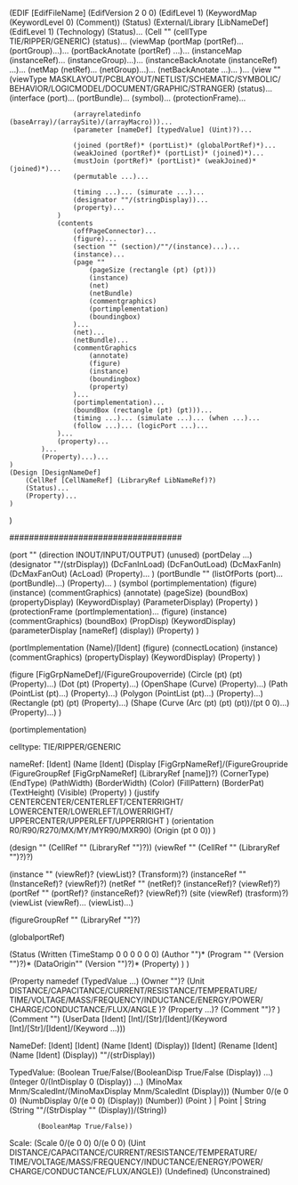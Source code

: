 (EDIF
    [EdifFileName]
    (EdifVersion 2 0 0)
    (EdifLevel 1)
    (KeywordMap (KeywordLevel 0) (Comment))
    (Status)
    (External/Library [LibNameDef] (EdifLevel 1) (Technology)
	    (Status)...
        (Cell "" (cellType TIE/RIPPER/GENERIC) (status)...
            (viewMap
                (portMap (portRef)... (portGroup)...)...
                (portBackAnotate (portRef) ...)... 
                (instanceMap (instanceRef)... (instanceGroup)...)... 
                (instanceBackAnotate (instanceRef) ...)... 
                (netMap (netRef)... (netGroup)...)... 
                (netBackAnotate ...)...
            )...
            (view "" (viewType MASKLAYOUT/PCBLAYOUT/NETLIST/SCHEMATIC/SYMBOLIC/
                                BEHAVIOR/LOGICMODEL/DOCUMENT/GRAPHIC/STRANGER)
                (status)...
                (interface
                    (port)...
                    (portBundle)...
                    (symbol)...
                    (protectionFrame)...

                    (arrayrelatedinfo (baseArray)/(arraySite)/(arrayMacro)))...
                    (parameter [nameDef] [typedValue] (Uint)?)... 

                    (joined (portRef)* (portList)* (globalPortRef)*)... 
                    (weakJoined (portRef)* (portList)* (joined)*)... 
                    (mustJoin (portRef)* (portList)* (weakJoined)* (joined)*)... 
                    (permutable ...)... 

                    (timing ...)... (simurate ...)... 
                    (designator ""/(stringDisplay))... 
                    (property)...
                )
                (contents
                    (offPageConnector)...
                    (figure)...
                    (section "" (section)/""/(instance)...)...
                    (instance)...
                    (page "" 
                        (pageSize (rectangle (pt) (pt)))
                        (instance)
                        (net)
                        (netBundle)
                        (commentgraphics)
                        (portimplementation)
                        (boundingbox)
                    )...
                    (net)...
                    (netBundle)...
                    (commentGraphics 
                        (annotate) 
                        (figure) 
                        (instance) 
                        (boundingbox) 
                        (property)
                    )...
                    (portimplementation)...
                    (boundBox (rectangle (pt) (pt)))...
                    (timing ...)... (simulate ...)... (when ...)...
                    (follow ...)... (logicPort ...)...
                )...
                (property)...
            )...
            (Property)...)...
    )
    (Design [DesignNameDef] 
        (CellRef [CellNameRef] (LibraryRef LibNameRef)?)
        (Status)...
	    (Property)...
    )
)

###################################

(port ""
    (direction INOUT/INPUT/OUTPUT)
    (unused)
    (portDelay ...)
    (designator ""/(strDisplay))
    (DcFanInLoad) (DcFanOutLoad) (DcMaxFanIn) (DcMaxFanOut) (AcLoad)
    (Property)...
)
(portBundle ""
    (listOfPorts (port)... (portBundle)...)
    (Property)...
)
(symbol
    (portimplementation)
    (figure)
    (instance)
    (commentGraphics)
    (annotate)
    (pageSize)
    (boundBox)
    (propertyDisplay)
    (KeywordDisplay)
    (ParameterDisplay)
    (Property)
)
(protectionFrame
    (portImplementation)...
    (figure)
    (instance)
    (commentGraphics)
    (boundBox)
    (PropDisp) 
    (KeywordDisplay) 
    (parameterDisplay [nameRef] (display)) 
    (Property)
)

(portImplementation
    (Name)/[Ident]
    (figure)
    (connectLocation)
    (instance)
    (commentGraphics)
    (propertyDisplay)
    (KeywordDisplay)
    (Property)
)





(figure [FigGrpNameDef]/(FigureGroupoverride)
    (Circle (pt) (pt) (Property)...)
	(Dot (pt) (Property)...)
    (OpenShape (Curve) (Property)...)
    (Path (PointList (pt)...) (Property)...)
    (Polygon (PointList (pt)...) (Property)...)
    (Rectangle (pt) (pt) (Property)...)
    (Shape (Curve (Arc (pt) (pt) (pt))/(pt 0 0)...) (Property)...)
)


(portimplementation)






celltype:
    TIE/RIPPER/GENERIC


nameRef:
    [Ident]
    (Name [Ident]
        (Display
            [FigGrpNameRef]/(FigureGroupride
                (FigureGroupRef [FigGrpNameRef] (LibraryRef [name])?)
                (CornerType)
                (EndType)
                (PathWidth)
                (BorderWidth)
                (Color)
                (FillPattern)
                (BorderPat)
                (TextHeight)
                (Visible)
                (Property)
            )
            (justify 
                CENTERCENTER/CENTERLEFT/CENTERRIGHT/
                LOWERCENTER/LOWERLEFT/LOWERRIGHT/
                UPPERCENTER/UPPERLEFT/UPPERRIGHT
            )
            (orientation R0/R90/R270/MX/MY/MYR90/MXR90)
            (Origin (pt 0 0))
    )



(design "" (CellRef "" (LibraryRef "")?))
(viewRef "" (CellRef "" (LibraryRef "")?)?)

(instance "" (viewRef)? (viewList)? (Transform)?)
(instanceRef "" (InstanceRef)? (viewRef)?)
(netRef "" (netRef)? (instanceRef)? (viewRef)?)
(portRef "" (portRef)? (instanceRef)? (viewRef)?)
(site (viewRef) (trasform)?)
(viewList (viewRef)... (viewList)...)

(figureGroupRef "" (LibraryRef "")?)

(globalportRef)



(Status
    (Written
        (TimeStamp 0 0 0 0 0 0)
        (Author "")*
        (Program "" (Version "")?)*
        (DataOrigin"" (Version "")?)*
        (Property)
    )
)

(Property namedef (TypedValue ...)
    (Owner "")?
    (Unit 
        DISTANCE/CAPACITANCE/CURRENT/RESISTANCE/TEMPERATURE/
        TIME/VOLTAGE/MASS/FREQUENCY/INDUCTANCE/ENERGY/POWER/
        CHARGE/CONDUCTANCE/FLUX/ANGLE
    )?
    (Property ...)?
    (Comment "")?
)
(Comment "")
(UserData [Ident] [Int]/[Str]/[Ident]/(Keyword [Int]/[Str]/[Ident]/(Keyword ...)))

NameDef:
    [Ident]
    [Ident] (Name [Ident] (Display))
    [Ident] (Rename [Ident](Name [Ident] (Display)) ""/(strDisplay))

TypedValue:
    (Boolean True/False/(BooleanDisp True/False (Display)) ...)
    (Integer 0/(IntDisplay 0 (Display)) ...)
    (MinoMax Mnm/ScaledInt/(MinoMaxDisplay Mnm/ScaledInt (Display)))
    (Number 0/(e 0 0) (NumbDisplay 0/(e 0 0) (Display)) (Number))
    (Point )
	   |	Point
	   |	String
    (String ""/(StrDisplay "" (Display))/(String))

           (BooleanMap True/False))

Scale:
    (Scale 0/(e 0 0) 0/(e 0 0) (Uint
        DISTANCE/CAPACITANCE/CURRENT/RESISTANCE/TEMPERATURE/
        TIME/VOLTAGE/MASS/FREQUENCY/INDUCTANCE/ENERGY/POWER/
        CHARGE/CONDUCTANCE/FLUX/ANGLE))
(Undefined)
(Unconstrained)
